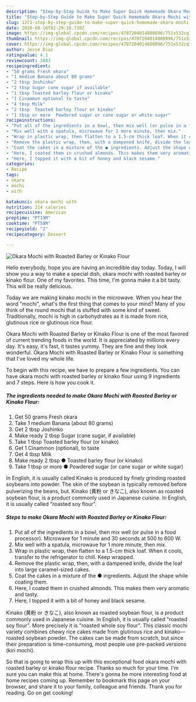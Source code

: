 ```yaml
---
description: "Step-by-Step Guide to Make Super Quick Homemade Okara Mochi with Roasted Barley or Kinako Flour"
title: "Step-by-Step Guide to Make Super Quick Homemade Okara Mochi with Roasted Barley or Kinako Flour"
slug: 1271-step-by-step-guide-to-make-super-quick-homemade-okara-mochi-with-roasted-barley-or-kinako-flour
date: 2020-08-16T02:29:18.738Z
image: https://img-global.cpcdn.com/recipes/4707204014800896/751x532cq70/okara-mochi-with-roasted-barley-or-kinako-flour-recipe-main-photo.jpg
thumbnail: https://img-global.cpcdn.com/recipes/4707204014800896/751x532cq70/okara-mochi-with-roasted-barley-or-kinako-flour-recipe-main-photo.jpg
cover: https://img-global.cpcdn.com/recipes/4707204014800896/751x532cq70/okara-mochi-with-roasted-barley-or-kinako-flour-recipe-main-photo.jpg
author: Jesse Diaz
ratingvalue: 4.1
reviewcount: 3883
recipeingredient:
- "50 grams Fresh okara"
- "1 medium Banana about 80 grams"
- "2 tbsp Joshinko"
- "2 tbsp Sugar cane sugar if available"
- "1 tbsp Toasted barley flour or kinako"
- "1 Cinammon optional to taste"
- "4 tbsp Milk"
- "2 tbsp  Toasted barley flour or kinako"
- "1 tbsp or more  Powdered sugar or cane sugar or white sugar"
recipeinstructions:
- "Put all of the ingredients in a bowl, then mix well (or pulse in a food processor). Microwave for 1 minute and 30 seconds at 500 to 600 W."
- "Mix well with a spatula, microwave for 1 more minute, then mix."
- "Wrap in plastic wrap, then flatten to a 1.5-cm thick loaf. When it cools, transfer to the refrigerator to chill. Keep wrapped."
- "Remove the plastic wrap, then, with a dampened knife, divide the loaf into large caramel-sized cakes."
- "Coat the cakes in a mixture of the ● ingredients. Adjust the shape while coating them."
- "Here, I coated them in crushed almonds. This makes them very aromatic and tasty."
- "Here, I topped it with a bit of honey and black sesame."
categories:
- Recipe
tags:
- okara
- mochi
- with

katakunci: okara mochi with 
nutrition: 214 calories
recipecuisine: American
preptime: "PT19M"
cooktime: "PT58M"
recipeyield: "2"
recipecategory: Dessert

---
```



![Okara Mochi with Roasted Barley or Kinako Flour](https://img-global.cpcdn.com/recipes/4707204014800896/751x532cq70/okara-mochi-with-roasted-barley-or-kinako-flour-recipe-main-photo.jpg)

Hello everybody, hope you are having an incredible day today. Today, I will show you a way to make a special dish, okara mochi with roasted barley or kinako flour. One of my favorites. This time, I'm gonna make it a bit tasty. This will be really delicious.

Today we are making kinako mochi in the microwave. When you hear the word &#34;mochi&#34;, what&#39;s the first thing that comes to your mind? Many of you think of the round mochi that is stuffed with some kind of sweet. Traditionally, mochi is high in carbohydrates as it is made from rice, glutinous rice or glutinous rice flour.

Okara Mochi with Roasted Barley or Kinako Flour is one of the most favored of current trending foods in the world. It is appreciated by millions every day. It's easy, it's fast, it tastes yummy. They are fine and they look wonderful. Okara Mochi with Roasted Barley or Kinako Flour is something that I've loved my whole life.


To begin with this recipe, we have to prepare a few ingredients. You can have okara mochi with roasted barley or kinako flour using 9 ingredients and 7 steps. Here is how you cook it.

<!--inarticleads1-->

##### The ingredients needed to make Okara Mochi with Roasted Barley or Kinako Flour:

1. Get 50 grams Fresh okara
1. Take 1 medium Banana (about 80 grams)
1. Get 2 tbsp Joshinko
1. Make ready 2 tbsp Sugar (cane sugar, if available)
1. Take 1 tbsp Toasted barley flour (or kinako)
1. Get 1 Cinammon (optional), to taste
1. Get 4 tbsp Milk
1. Make ready 2 tbsp ● Toasted barley flour (or kinako)
1. Take 1 tbsp or more ● Powdered sugar (or cane sugar or white sugar)


In English, it is usually called Kinako is produced by finely grinding roasted soybeans into powder. The skin of the soybean is typically removed before pulverizing the beans, but. Kinako (黄粉 or きなこ), also known as roasted soybean flour, is a product commonly used in Japanese cuisine. In English, it is usually called &#34;roasted soy flour&#34;. 

<!--inarticleads2-->

##### Steps to make Okara Mochi with Roasted Barley or Kinako Flour:

1. Put all of the ingredients in a bowl, then mix well (or pulse in a food processor). Microwave for 1 minute and 30 seconds at 500 to 600 W.
1. Mix well with a spatula, microwave for 1 more minute, then mix.
1. Wrap in plastic wrap, then flatten to a 1.5-cm thick loaf. When it cools, transfer to the refrigerator to chill. Keep wrapped.
1. Remove the plastic wrap, then, with a dampened knife, divide the loaf into large caramel-sized cakes.
1. Coat the cakes in a mixture of the ● ingredients. Adjust the shape while coating them.
1. Here, I coated them in crushed almonds. This makes them very aromatic and tasty.
1. Here, I topped it with a bit of honey and black sesame.


Kinako (黄粉 or きなこ), also known as roasted soybean flour, is a product commonly used in Japanese cuisine. In English, it is usually called &#34;roasted soy flour&#34;. More precisely it is &#34;roasted whole soy flour&#34;. This classic mochi variety combines chewy rice cakes made from glutinous rice and kinako—roasted soybean powder. The cakes can be made from scratch, but since their preparation is time-consuming, most people use pre-packed versions (kiri mochi). 

So that is going to wrap this up with this exceptional food okara mochi with roasted barley or kinako flour recipe. Thanks so much for your time. I'm sure you can make this at home. There's gonna be more interesting food at home recipes coming up. Remember to bookmark this page on your browser, and share it to your family, colleague and friends. Thank you for reading. Go on get cooking!
